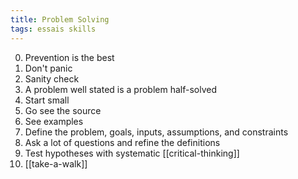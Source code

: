 ```yaml
---
title: Problem Solving
tags: essais skills
---
```


0. Prevention is the best
1. Don't panic
2. Sanity check
3. A problem well stated is a problem half-solved
4. Start small
5. Go see the source
6. See examples
7. Define the problem, goals, inputs, assumptions, and constraints
8. Ask a lot of questions and refine the definitions
9. Test hypotheses with systematic [[critical-thinking]]
10. [[take-a-walk]]
